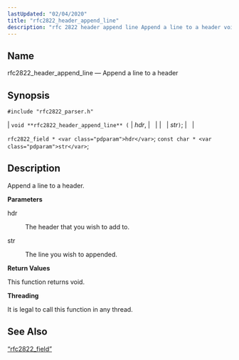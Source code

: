 ```yaml
---
lastUpdated: "02/04/2020"
title: "rfc2822_header_append_line"
description: "rfc 2822 header append line Append a line to a header void rfc 2822 header append line hdr str rfc 2822 field hdr const char str Append a line to a header hdr The header that you wish to add to str The line you wish to appended This function..."
---
```


<a name="apis.rfc2822_header_append_line"></a> 
## Name

rfc2822_header_append_line — Append a line to a header

## Synopsis

`#include "rfc2822_parser.h"`

| `void **rfc2822_header_append_line** (` | <var class="pdparam">hdr</var>, |   |
|   | <var class="pdparam">str</var>`)`; |   |

`rfc2822_field * <var class="pdparam">hdr</var>`;
`const char * <var class="pdparam">str</var>`;<a name="idp58662544"></a> 
## Description

Append a line to a header.

**<a name="idp58663744"></a> Parameters**

<dl class="variablelist">

<dt>hdr</dt>

<dd>

The header that you wish to add to.

</dd>

<dt>str</dt>

<dd>

The line you wish to appended.

</dd>

</dl>

**<a name="idp58668304"></a> Return Values**

This function returns void.

**<a name="idp58669216"></a> Threading**

It is legal to call this function in any thread.

<a name="idp58670640"></a> 
## See Also

[“rfc2822_field”](/momentum/3/3-api/structs-rfc-2822-field)